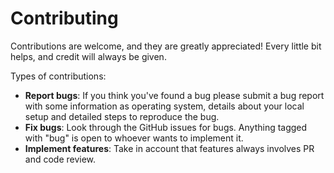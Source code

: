 # Contributing

Contributions are welcome, and they are greatly appreciated! Every
little bit helps, and credit will always be given.

Types of contributions:

- **Report bugs**: If you think you've found a bug please submit a bug report with some information as operating system, details about your local setup and detailed steps to reproduce the bug.
- **Fix bugs**: Look through the GitHub issues for bugs. Anything tagged with "bug"
is open to whoever wants to implement it.
- **Implement features**: Take in account that features always involves PR and code review.
